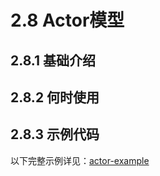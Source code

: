 # 2.8 Actor模型

## 2.8.1 基础介绍

## 2.8.2 何时使用

## 2.8.3 示例代码

以下完整示例详见：[actor-example](https://github.com/dobyte/due-docs/tree/master/examples/actor-example)
